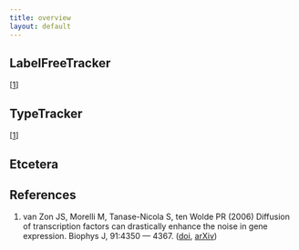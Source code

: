 ```yaml
---
title: overview
layout: default
---
```


## LabelFreeTracker
 \[[1](#references)\]

## TypeTracker
 \[[1](#references)\]

## Etcetera

## References
1. van Zon JS, Morelli M, Tanase-Nicola S, ten Wolde PR (2006) Diffusion of transcription factors can drastically enhance the noise in gene expression. Biophys J, 91:4350 — 4367. ([doi](https://dx.doi.org/10.1529/biophysj.106.086157), [arXiv](https://arxiv.org/abs/q-bio/0604005))
